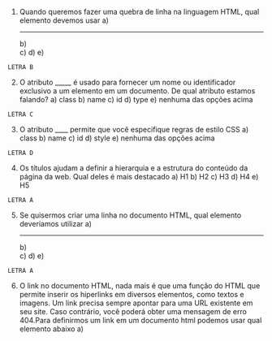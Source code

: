 1. Quando queremos fazer uma quebra de linha na linguagem HTML, qual
elemento devemos usar
a) <hr>
b) <br>
c) <pr>
d) <inline>
e) <space>

`LETRA B`

2. O atributo _____ é usado para fornecer um nome ou identificador exclusivo a
um elemento em um documento. De qual atributo estamos falando?
a) class
b) name
c) id
d) type
e) nenhuma das opções acima

`LETRA C`

3. O atributo ____ permite que você especifique regras de estilo CSS
a) class
b) name
c) id
d) style
e) nenhuma das opções acima

`LETRA D`

4. Os títulos ajudam a definir a hierarquia e a estrutura do conteúdo da página
da web. Qual deles é mais destacado
a) H1
b) H2
c) H3
d) H4
e) H5

`LETRA A`

5. Se quisermos criar uma linha no documento HTML, qual elemento
deveriamos utilizar
a) <hr>
b) <br>
c) <pr>
d) <inline>
e) <space>

`LETRA A`

6. O link no documento HTML, nada mais é que uma função do HTML que
permite inserir os hiperlinks em diversos elementos, como textos e imagens.
Um link precisa sempre apontar para uma URL existente em seu site. Caso
contrário, você poderá obter uma mensagem de erro 404.Para definirmos um
link em um documento html podemos usar qual elemento abaixo
a) <style>
b) <br>
c) <a>
d) <link>
e) <input>

`LETRA C`

7. Qual a propriedade especifica o estilo da fonte?
a) font-corp
b) font-style
c) font-stle
d) font-ind
e) font-size

`LETRA B`

8. Qual a propriedade descreve a fonte ou família de fontes?
a) font-define
b) font-size
c) font-family
d) font-style
e) font-corp

`LETRA C`

9. A propriedade text-shadow causa que efeito no texto?
a) Sobreescrito
b) tachado
c) sobra
d) alinhado
e) aumenta o tamanho

`LETRA C`

10. O que a definição do css p { font-weight: bold; } irá aplicar na tag p
a) Colocara o texto da tag p piscando
b) Colocara o texto da tag p negrito
c) Colocara o texto da tag p sublinado
d) Colocara o texto da tag p riscado
e) Colocara o texto da tag p em itálico

`LETRA B`

11. A propriedade vertical-align descreve o alinhamento vertical do texto. Quais
opções abaixo são possíveis utilizar
a) super, text-bottom, text-top
b) right,left, center
c) right,left, super
d) super,text, right
e) midle, super, left

`LETRA B`

12. O CSS funciona através de uma sintaxe de códigos que possuem regras
próprias e que influenciam na apresentação visual de uma página. Quando um
desenvolvedor aplica estes códigos CSS na estrutura de uma página, eles
ficam gravados juntos com outras informações desta mesma página. Isso inclui
conteúdos em texto, animações, vídeos e o que mais tiver sido inserido. Qual a
propriedade especifica em quanto a primeira linha de um parágrafo deve ser
recuada?
a) text-inc
b) text-rec
c) text-indent
d) text
e) text-focus

`LETRA C`

13. Se quisermos colocar um cartão somente com corpo devemos ______
a) Aplicar a classe .card-body em conjunto com a classe card-text
b) Aplicar a classe .card em conjunto com a classe card-body
c) Aplicar a classe .card em conjunto com a classe card-text
d) Aplicar a classe .card-body em conjunto com a classe card-sub
e) Aplicar a classe .card-body em conjunto com a classe card-title

`LETRA B`

14. Para aplicarmos um cartão que possa ter titulo, subtitulo e um texto. Nessa
sequencial quais classes devemos usar?
a) card-link, card-text, card-body
b) card-title, card-body, card-subtitle
c) card-body, card-title, card-subtitle
d) card-title, card-subtitle, card-text
e) card-link, card-text, card-body

`LETRA D`

15. Para definir um item de uma lista de um cartão, devemos usar ___
a) list-group
b) list-it
c) list-item
d) list-group-item
e) nenhuma das opções

`LETRA D`

16. Qual classe podemos usar para agrupar um cartão?
a) card
b) card-group
c) card-group-item
d) card-gp
e) nenhuma das opções

`LETRA B`

17. Se quisermos colocar o texto de um cartão centralizado usamos a classe____
a) text-center
b) align-center
c) v-center
d) center-text
e) text-align-center

`LETRA A`

18. Bootstrap é um framework CSS para ser utilizado no front-end de
aplicações web. Ele utiliza JavaScript e CSS para estilizar as páginas e
adicionar funcionalidades que vão além de apenas proporcionar um visual
bonito ao site. Qual das classes abaixo podemos utilizar para começarmos as
utilizar o carousel.
a) carousel
b) carrousel
c) caroussel
d) carroussel
e) nenhuma das opçoes

`LETRA A`